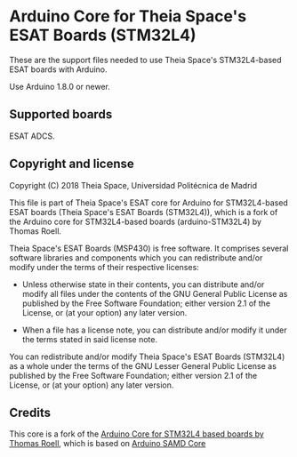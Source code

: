 # Arduino Core for Theia Space's ESAT Boards (STM32L4)

These are the support files needed to use Theia Space's STM32L4-based
ESAT boards with Arduino.

Use Arduino 1.8.0 or newer.


## Supported boards

ESAT ADCS.


## Copyright and license

Copyright (C) 2018 Theia Space, Universidad Politécnica de Madrid

This file is part of Theia Space's ESAT core for Arduino for
STM32L4-based ESAT boards (Theia Space's ESAT Boards (STM32L4)), which
is a fork of the Arduino core for STM32L4-based boards
(arduino-STM32L4) by Thomas Roell.

Theia Space's ESAT Boards (MSP430) is free software.  It comprises
several software libraries and components which you can redistribute
and/or modify under the terms of their respective licenses:

  * Unless otherwise state in their contents, you can distribute
    and/or modify all files under the contents of the GNU General
    Public License as published by the Free Software Foundation;
    either version 2.1 of the License, or (at your option) any later
    version.

  * When a file has a license note, you can distribute and/or modify
    it under the terms stated in said license note.

You can redistribute and/or modify Theia Space's ESAT Boards (STM32L4)
as a whole under the terms of the GNU Lesser General Public License as
published by the Free Software Foundation; either version 2.1 of the
License, or (at your option) any later version.


## Credits

This core is a fork of the [Arduino Core for STM32L4 based boards by
Thomas Roell](https://github.com/GrumpyOldPizza/arduino-STM32L4),
which is based on [Arduino SAMD
Core](https://github.com/arduino/ArduinoCore-samd)

